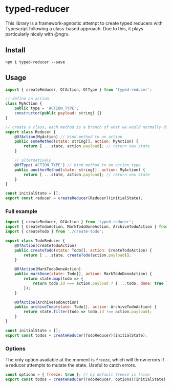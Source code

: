 # typed-reducer

This library is a framework-agnostic attempt to create typed reducers with Typescript following a class-based approach. Due to this, it plays particularly nicely with @ngrx. 

## Install

    npm i typed-reducer --save 

## Usage

```javascript
import { createReducer, OfAction, OfType } from 'typed-reducer';

// define an action
class MyAction {
    public type = 'ACTION_TYPE';
    constructor(public payload: string) {}
}

// create a class, each method is a branch of what we would normally do with a switch statement
export class Reducer {
    @OfAction(MyAction) // bind method to an action
    public someMethod(state: string[], action: MyAction) {
        return [ ...state, action.payload]; // return new state
    }

    // alternatively
    @OfType('ACTION_TYPE') // bind method to an action type
    public anotherMethod(state: string[], action: MyAction) {
        return [ ...state, action.payload]; // return new state
    }
}

const initialState = [];
export const reducer = createReducer(Reducer)(initialState);
```

### Full example

```javascript
import { createReducer, OfAction } from 'typed-reducer';
import { CreateTodoAction, MarkTodoDoneAction, ArchiveTodoAction } from './todo.actions';
import { createTodo } from './create-todo';

export class TodoReducer {
    @OfAction(CreateTodoAction)
    public createTodo(state: Todo[], action: CreateTodoAction) {
        return [ ...state, createTodo(action.payload)];
    }

    @OfAction(MarkTodoDoneAction)
    public markDone(state: Todo[], action: MarkTodoDoneAction) {
        return state.map(todo => {
            return todo.id === action.payload ? { ...todo, done: true } : todo
        });
    }

    @OfAction(ArchiveTodoAction)
    public archiveTodo(state: Todo[], action: ArchiveTodoAction) {
        return state.filter(todo => todo.id !== action.payload);
    }
}

const initialState = [];
export const todos = createReducer(TodoReducer)(initialState);
```

### Options
The only option available at the moment is `freeze`, which will throw errors if
a reducer attempts to mutate the state. Useful to catch errors.

```javascript
const options = { freeze: true }; // by default freeze is false
export const todos = createReducer(TodoReducer, options)(initialState);
```